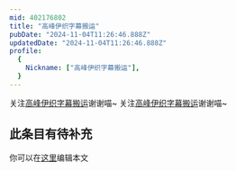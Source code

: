 ```yaml
---
mid: 402176802
title: "高峰伊织字幕搬运"
pubDate: "2024-11-04T11:26:46.888Z"
updatedDate: "2024-11-04T11:26:46.888Z"
profile:
  {
    Nickname: ["高峰伊织字幕搬运"],
  }
---
```


关注[高峰伊织字幕搬运](https://space.bilibili.com/402176802)谢谢喵~ 关注[高峰伊织字幕搬运](https://space.bilibili.com/402176802)谢谢喵~

## 此条目有待补充
你可以在[这里](https://github.com/Yuhanawa/VTuber.ICU/edit/master/src/content/v/高峰伊织字幕搬运/index.md)编辑本文
